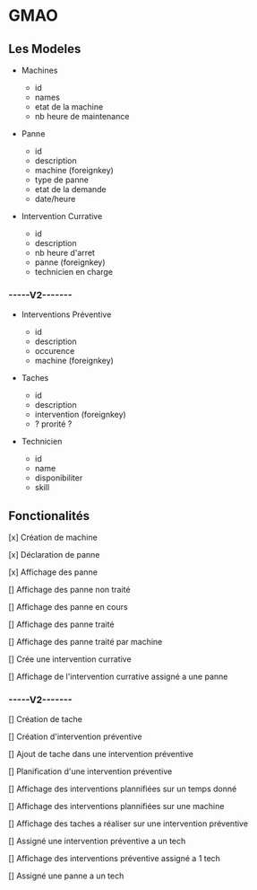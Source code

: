# GMAO

## Les Modeles

- Machines
	- id
	- names
	- etat de la machine
	- nb heure de maintenance

- Panne
	- id
	- description
	- machine (foreignkey)
	- type de panne
	- etat de la demande
	- date/heure

- Intervention Currative
	- id
	- description
	- nb heure d'arret
	- panne (foreignkey)
	- technicien en charge

### -----V2-------


- Interventions Préventive
	- id
	- description
	- occurence
	- machine (foreignkey)

- Taches
	- id
	- description
	- intervention (foreignkey)
	- ? prorité ?

- Technicien
	- id
	- name
	- disponibiliter
	- skill




## Fonctionalités

[x] Création de machine

[x] Déclaration de panne

[x] Affichage des panne

[] Affichage des panne non traité

[] Affichage des panne en cours 

[] Affichage des panne traité

[] Affichage des panne traité par machine

[] Crée une intervention currative

[] Affichage de l'intervention currative assigné a une panne


### -----V2-------

[] Création de tache

[] Création d'intervention préventive

[] Ajout de tache dans une intervention préventive

[] Planification d'une intervention préventive

[] Affichage des interventions plannifiées sur un temps donné

[] Affichage des interventions plannifiées sur une machine 

[] Affichage des taches a réaliser sur une intervention préventive

[] Assigné une intervention préventive a un tech

[] Affichage des interventions préventive assigné a 1 tech

[] Assigné une panne a un tech

